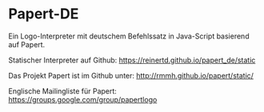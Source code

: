 Papert-DE
====

Ein Logo-Interpreter mit deutschem Befehlssatz in Java-Script basierend auf Papert.

Statischer Interpreter auf Github: https://reinertd.github.io/papert_de/static

Das Projekt Papert ist im Github unter: http://rmmh.github.io/papert/static/

Englische Mailingliste für Papert: https://groups.google.com/group/papertlogo
